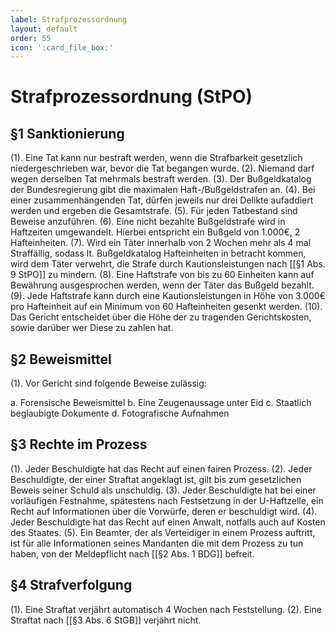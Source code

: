 ```yaml
---
label: Strafprozessordnung
layout: default
order: 55
icon: ':card_file_box:'
---
```


# Strafprozessordnung (StPO)

## §1 Sanktionierung
(1). Eine Tat kann nur bestraft werden, wenn die Strafbarkeit gesetzlich niedergeschrieben war, bevor die Tat begangen wurde. 
(2). Niemand darf wegen derselben Tat mehrmals bestraft werden.
(3). Der Bußgeldkatalog der Bundesregierung gibt die maximalen Haft-/Bußgeldstrafen an.
(4). Bei einer zusammenhängenden Tat, dürfen jeweils nur drei Delikte aufaddiert werden und ergeben die Gesamtstrafe.
(5). Für jeden Tatbestand sind Beweise anzuführen. 
(6). Eine nicht bezahlte Bußgeldstrafe wird in Haftzeiten umgewandelt. Hierbei entspricht ein Bußgeld von 1.000€, 2 Hafteinheiten.
(7). Wird ein Täter innerhalb von 2 Wochen mehr als 4 mal Straffällig, sodass lt. Bußgeldkatalog Hafteinheiten in betracht kommen, wird dem Täter verwehrt, die Strafe durch Kautionsleistungen nach [[§1 Abs. 9 StPO]] zu mindern.
(8). Eine Haftstrafe von bis zu 60 Einheiten kann auf Bewährung ausgesprochen werden, wenn der Täter das Bußgeld bezahlt.
(9). Jede Haftstrafe kann durch eine Kautionsleistungen in Höhe von 3.000€ pro Hafteinheit auf ein Minimum von 60 Hafteinheiten gesenkt werden.
(10). Das Gericht entscheidet über die Höhe der zu tragenden Gerichtskosten, sowie darüber wer Diese zu zahlen hat.

## §2 Beweismittel
(1). Vor Gericht sind folgende Beweise zulässig:

a. Forensische Beweismittel
b. Eine Zeugenaussage unter Eid
c. Staatlich beglaubigte Dokumente
d. Fotografische Aufnahmen

## §3 Rechte im Prozess
(1). Jeder Beschuldigte hat das Recht auf einen fairen Prozess.
(2). Jeder Beschuldigte, der einer Straftat angeklagt ist, gilt bis zum gesetzlichen Beweis seiner Schuld als unschuldig.
(3). Jeder Beschuldigte hat bei einer vorläufigen Festnahme, spätestens nach Festsetzung in der U-Haftzelle, ein Recht auf Informationen über die Vorwürfe, deren er beschuldigt wird.
(4). Jeder Beschuldigte hat das Recht auf einen Anwalt, notfalls auch auf Kosten des Staates.
(5). Ein Beamter, der als Verteidiger in einem Prozess auftritt, ist für alle Informationen seines Mandanten die mit dem Prozess zu tun haben, von der Meldepflicht nach [[§2 Abs. 1 BDG]] befreit. 

## §4 Strafverfolgung
(1). Eine Straftat verjährt automatisch 4 Wochen nach Feststellung.
(2). Eine Straftat nach [[§3 Abs. 6 StGB]] verjährt nicht.
